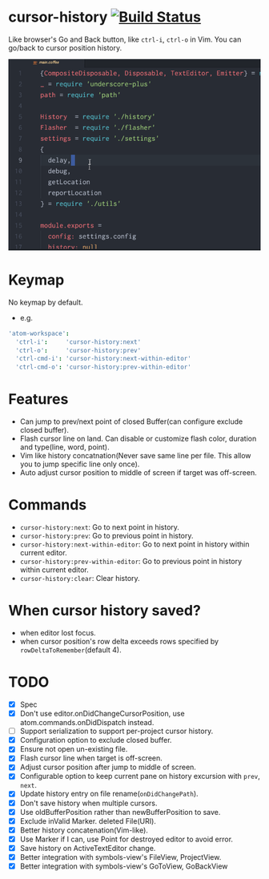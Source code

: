 # cursor-history [![Build Status](https://travis-ci.org/t9md/cursor-history.svg)](https://travis-ci.org/t9md/cursor-history)

Like browser's Go and Back button, like `ctrl-i`, `ctrl-o` in Vim.
You can go/back to cursor position history.

![gif](https://raw.githubusercontent.com/t9md/t9md/3d4a0bd38ac9571510d5ba52aa5361897b123218/img/atom-cursor-history.gif)

# Keymap

No keymap by default.

* e.g.

```coffeescript
'atom-workspace':
  'ctrl-i':     'cursor-history:next'
  'ctrl-o':     'cursor-history:prev'
  'ctrl-cmd-i': 'cursor-history:next-within-editor'
  'ctrl-cmd-o': 'cursor-history:prev-within-editor'
```

# Features

* Can jump to prev/next point of closed Buffer(can configure exclude closed buffer).
* Flash cursor line on land. Can disable or customize flash color, duration and type(line, word, point).
* Vim like history concatnation(Never save same line per file. This allow you to jump specific line only once).
* Auto adjust cursor position to middle of screen if target was off-screen.

# Commands

* `cursor-history:next`: Go to next point in history.
* `cursor-history:prev`: Go to previous point in history.
* `cursor-history:next-within-editor`: Go to next point in history within current editor.
* `cursor-history:prev-within-editor`: Go to previous point in history within current editor.
* `cursor-history:clear`: Clear history.

# When cursor history saved?

* when editor lost focus.
* when cursor position's row delta exceeds rows specified by `rowDeltaToRemember`(default 4).

# TODO
- [x] Spec
- [x] Don't use editor.onDidChangeCursorPosition, use atom.commands.onDidDispatch instead.
- [ ] Support serialization to support per-project cursor history.
- [x] Configuration option to exclude closed buffer.
- [x] Ensure not open un-existing file.
- [x] Flash cursor line when target is off-screen.
- [x] Adjust cursor position after jump to middle of screen.
- [x] Configurable option to keep current pane on history excursion with `prev`, `next`.
- [x] Update history entry on file rename(`onDidChangePath`).
- [x] Don't save history when multiple cursors.
- [x] Use oldBufferPosition rather than newBufferPosition to save.
- [x] Exclude inValid Marker. deleted File(URI).
- [x] Better history concatenation(Vim-like).
- [x] Use Marker if I can, use Point for destroyed editor to avoid error.
- [x] Save history on ActiveTextEditor change.
- [x] Better integration with symbols-view's FileView, ProjectView.
- [x] Better integration with symbols-view's GoToView, GoBackView
